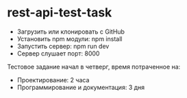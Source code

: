 # rest-api-test-task
* Загрузить или клонировать с GitHub
* Установить npm модули: npm install
* Запустить сервер:  npm run dev
* Сервер слушает порт: 8000

Тестовое задание начал в четверг, время потраченное на:
* Проектирование: 2 часа
* Программирование и документация: 3 дня
